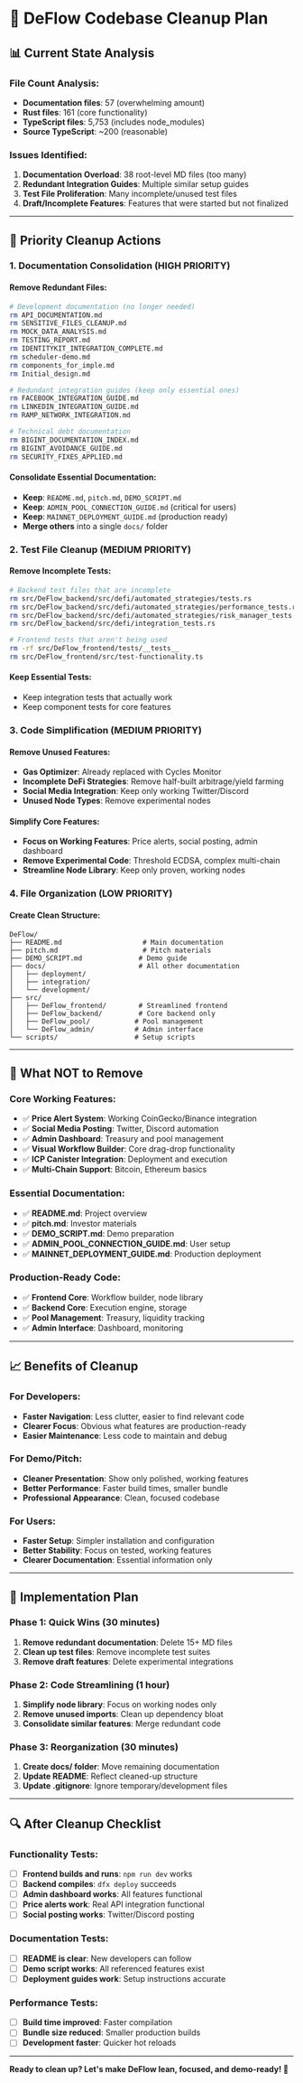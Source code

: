 # 🧹 DeFlow Codebase Cleanup Plan

## 📊 Current State Analysis

### File Count Analysis:
- **Documentation files**: 57 (overwhelming amount)
- **Rust files**: 161 (core functionality)
- **TypeScript files**: 5,753 (includes node_modules)
- **Source TypeScript**: ~200 (reasonable)

### Issues Identified:
1. **Documentation Overload**: 38 root-level MD files (too many)
2. **Redundant Integration Guides**: Multiple similar setup guides
3. **Test File Proliferation**: Many incomplete/unused test files
4. **Draft/Incomplete Features**: Features that were started but not finalized

---

## 🎯 Priority Cleanup Actions

### 1. Documentation Consolidation (HIGH PRIORITY)

#### Remove Redundant Files:
```bash
# Development documentation (no longer needed)
rm API_DOCUMENTATION.md
rm SENSITIVE_FILES_CLEANUP.md
rm MOCK_DATA_ANALYSIS.md
rm TESTING_REPORT.md
rm IDENTITYKIT_INTEGRATION_COMPLETE.md
rm scheduler-demo.md
rm components_for_imple.md
rm Initial_design.md

# Redundant integration guides (keep only essential ones)
rm FACEBOOK_INTEGRATION_GUIDE.md
rm LINKEDIN_INTEGRATION_GUIDE.md
rm RAMP_NETWORK_INTEGRATION.md

# Technical debt documentation
rm BIGINT_DOCUMENTATION_INDEX.md
rm BIGINT_AVOIDANCE_GUIDE.md
rm SECURITY_FIXES_APPLIED.md
```

#### Consolidate Essential Documentation:
- **Keep**: `README.md`, `pitch.md`, `DEMO_SCRIPT.md`
- **Keep**: `ADMIN_POOL_CONNECTION_GUIDE.md` (critical for users)
- **Keep**: `MAINNET_DEPLOYMENT_GUIDE.md` (production ready)
- **Merge others** into a single `docs/` folder

### 2. Test File Cleanup (MEDIUM PRIORITY)

#### Remove Incomplete Tests:
```bash
# Backend test files that are incomplete
rm src/DeFlow_backend/src/defi/automated_strategies/tests.rs
rm src/DeFlow_backend/src/defi/automated_strategies/performance_tests.rs
rm src/DeFlow_backend/src/defi/automated_strategies/risk_manager_tests.rs
rm src/DeFlow_backend/src/defi/integration_tests.rs

# Frontend tests that aren't being used
rm -rf src/DeFlow_frontend/tests/__tests__
rm src/DeFlow_frontend/src/test-functionality.ts
```

#### Keep Essential Tests:
- Keep integration tests that actually work
- Keep component tests for core features

### 3. Code Simplification (MEDIUM PRIORITY)

#### Remove Unused Features:
- **Gas Optimizer**: Already replaced with Cycles Monitor
- **Incomplete DeFi Strategies**: Remove half-built arbitrage/yield farming
- **Social Media Integration**: Keep only working Twitter/Discord
- **Unused Node Types**: Remove experimental nodes

#### Simplify Core Features:
- **Focus on Working Features**: Price alerts, social posting, admin dashboard
- **Remove Experimental Code**: Threshold ECDSA, complex multi-chain
- **Streamline Node Library**: Keep only proven, working nodes

### 4. File Organization (LOW PRIORITY)

#### Create Clean Structure:
```
DeFlow/
├── README.md                    # Main documentation
├── pitch.md                     # Pitch materials  
├── DEMO_SCRIPT.md              # Demo guide
├── docs/                       # All other documentation
│   ├── deployment/
│   ├── integration/
│   └── development/
├── src/
│   ├── DeFlow_frontend/        # Streamlined frontend
│   ├── DeFlow_backend/         # Core backend only
│   ├── DeFlow_pool/           # Pool management
│   └── DeFlow_admin/          # Admin interface
└── scripts/                   # Setup scripts
```

---

## 🚨 What NOT to Remove

### Core Working Features:
- ✅ **Price Alert System**: Working CoinGecko/Binance integration
- ✅ **Social Media Posting**: Twitter, Discord automation
- ✅ **Admin Dashboard**: Treasury and pool management
- ✅ **Visual Workflow Builder**: Core drag-drop functionality
- ✅ **ICP Canister Integration**: Deployment and execution
- ✅ **Multi-Chain Support**: Bitcoin, Ethereum basics

### Essential Documentation:
- ✅ **README.md**: Project overview
- ✅ **pitch.md**: Investor materials
- ✅ **DEMO_SCRIPT.md**: Demo preparation
- ✅ **ADMIN_POOL_CONNECTION_GUIDE.md**: User setup
- ✅ **MAINNET_DEPLOYMENT_GUIDE.md**: Production deployment

### Production-Ready Code:
- ✅ **Frontend Core**: Workflow builder, node library
- ✅ **Backend Core**: Execution engine, storage
- ✅ **Pool Management**: Treasury, liquidity tracking
- ✅ **Admin Interface**: Dashboard, monitoring

---

## 📈 Benefits of Cleanup

### For Developers:
- **Faster Navigation**: Less clutter, easier to find relevant code
- **Clearer Focus**: Obvious what features are production-ready
- **Easier Maintenance**: Less code to maintain and debug

### For Demo/Pitch:
- **Cleaner Presentation**: Show only polished, working features
- **Better Performance**: Faster build times, smaller bundle
- **Professional Appearance**: Clean, focused codebase

### For Users:
- **Faster Setup**: Simpler installation and configuration
- **Better Stability**: Focus on tested, working features
- **Clearer Documentation**: Essential information only

---

## 🎯 Implementation Plan

### Phase 1: Quick Wins (30 minutes)
1. **Remove redundant documentation**: Delete 15+ MD files
2. **Clean up test files**: Remove incomplete test suites
3. **Remove draft features**: Delete experimental integrations

### Phase 2: Code Streamlining (1 hour)
1. **Simplify node library**: Focus on working nodes only
2. **Remove unused imports**: Clean up dependency bloat
3. **Consolidate similar features**: Merge redundant code

### Phase 3: Reorganization (30 minutes)
1. **Create docs/ folder**: Move remaining documentation
2. **Update README**: Reflect cleaned-up structure
3. **Update .gitignore**: Ignore temporary/development files

---

## 🔍 After Cleanup Checklist

### Functionality Tests:
- [ ] **Frontend builds and runs**: `npm run dev` works
- [ ] **Backend compiles**: `dfx deploy` succeeds  
- [ ] **Admin dashboard works**: All features functional
- [ ] **Price alerts work**: Real API integration functional
- [ ] **Social posting works**: Twitter/Discord posting

### Documentation Tests:
- [ ] **README is clear**: New developers can follow
- [ ] **Demo script works**: All referenced features exist
- [ ] **Deployment guides work**: Setup instructions accurate

### Performance Tests:
- [ ] **Build time improved**: Faster compilation
- [ ] **Bundle size reduced**: Smaller production builds
- [ ] **Development faster**: Quicker hot reloads

---

**Ready to clean up? Let's make DeFlow lean, focused, and demo-ready! 🚀**